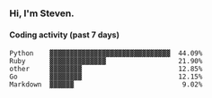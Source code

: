 ### Hi, I'm Steven.

#### Coding activity (past 7 days)
```
Python    ▓▓▓▓▓▓▓▓▓▓▓▓▓▓▓▓▓▓▓▓▓▓▓▓▓▓▓▓▓▓  44.09%
Ruby      ▓▓▓▓▓▓▓▓▓▓▓▓▓▓                  21.90%
other     ▓▓▓▓▓▓▓▓                        12.85%
Go        ▓▓▓▓▓▓▓▓                        12.15%
Markdown  ▓▓▓▓▓▓                           9.02%
```
